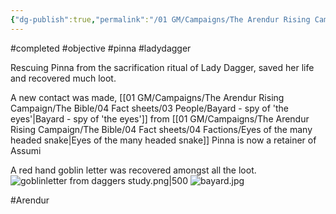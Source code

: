 ```yaml
---
{"dg-publish":true,"permalink":"/01 GM/Campaigns/The Arendur Rising Campaign/The Shadow Company/Bible/Player Vault/Missions/Completed Objective - Rescue Pinna/","title":"Completed Objective - Rescue Pinna","tags":["completed","objective","pinna","ladydagger","Arendur"]}
---
```



#completed #objective #pinna #ladydagger

Rescuing Pinna from the sacrification ritual of Lady Dagger, saved her life and recovered much loot.

A new contact was made, [[01 GM/Campaigns/The Arendur Rising Campaign/The Bible/04 Fact sheets/03 People/Bayard - spy of  'the eyes'\|Bayard - spy of  'the eyes']] from  [[01 GM/Campaigns/The Arendur Rising Campaign/The Bible/04 Fact sheets/04 Factions/Eyes of the many headed snake\|Eyes of the many headed snake]]
Pinna is now a retainer of Assumi

A red hand goblin letter was recovered amongst all the loot.
![goblinletter from daggers study.png|500](/img/user/10%20Attachments/goblinletter%20from%20daggers%20study.png)
![bayard.jpg](/img/user/10%20Attachments/bayard.jpg)

#Arendur